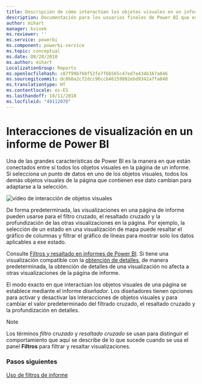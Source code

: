 ```yaml
---
title: Descripción de cómo interactúan los objetos visuales en un informe (para consumidores de informes)
description: Documentación para los usuarios finales de Power BI que explica cómo interactúan los objetos visuales en una página de informe.
author: mihart
manager: kvivek
ms.reviewer: ''
ms.service: powerbi
ms.component: powerbi-service
ms.topic: conceptual
ms.date: 08/28/2018
ms.author: mihart
LocalizationGroup: Reports
ms.openlocfilehash: c87f99b768f52fe7f6b565c47ed7e434b167a046
ms.sourcegitcommit: dc8b8a2cf2dcc96ccb46159802ebd9342a7fa840
ms.translationtype: HT
ms.contentlocale: es-ES
ms.lasthandoff: 10/11/2018
ms.locfileid: "49112070"
---
```

# <a name="visualization-interactions-in-a-power-bi-report"></a>Interacciones de visualización en un informe de Power BI
Una de las grandes características de Power BI es la manera en que están conectados entre sí todos los objetos visuales en la página de un informe. Si selecciona un punto de datos en uno de los objetos visuales, todos los demás objetos visuales de la página que contienen ese dato cambian para adaptarse a la selección. 

![vídeo de interacción de objetos visuales](media/end-user-interactions/interactions.gif)

De forma predeterminada, las visualizaciones en una página de informe pueden usarse para el filtro cruzado, el resaltado cruzado y la profundización de las otras visualizaciones en la página. Por ejemplo, la selección de un estado en una visualización de mapa puede resaltar el gráfico de columnas y filtrar el gráfico de líneas para mostrar solo los datos aplicables a ese estado.

Consulte [Filtros y resaltado en informes de Power BI](../power-bi-reports-filters-and-highlighting.md). Si tiene una visualización compatible con la [obtención de detalles](../power-bi-visualization-drill-down.md), de manera predeterminada, la obtención de detalles de una visualización no afecta a otras visualizaciones de la página de informe. 

El modo exacto en que interactúan los objetos visuales de una página se establece mediante el informe *diseñador*. Los diseñadores tienen opciones para activar y desactivar las interacciones de objetos visuales y para cambiar el valor predeterminado del filtrado cruzado, el resaltado cruzado y la profundización en detalles.
  
> [!NOTE]
> Los términos *filtro cruzado* y *resaltado cruzado* se usan para distinguir el comportamiento que aquí se describe de lo que sucede cuando se usa el panel **Filtros** para filtrar y resaltar visualizaciones.  

### <a name="next-steps"></a>Pasos siguientes
[Uso de filtros de informe](../power-bi-how-to-report-filter.md)
